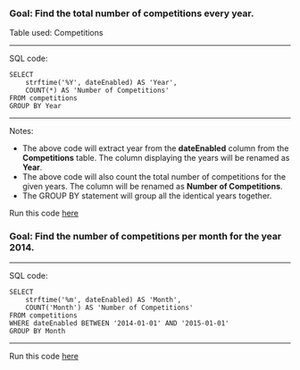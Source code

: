 
### Goal: Find the total number of competitions every year.

Table used: Competitions

---
SQL code:

```
SELECT 
    strftime('%Y', dateEnabled) AS 'Year', 
    COUNT(*) AS 'Number of Competitions'
FROM competitions
GROUP BY Year
```
---
Notes:


* The above code will extract year from the **dateEnabled** column from the **Competitions** table. The column displaying the years will be renamed as **Year**.  
* The above code will also count the total number of competitions for the given years. The column will be renamed as **Number of Competitions**.  
* The GROUP BY statement will group all the identical years together. 

Run this code [here](https://www.kaggle.com/lochleven/d/kaggle/meta-kaggle/competition-list1/edit)

### Goal: Find the number of competitions per month for the year 2014.

---
SQL code:

```
SELECT 
    strftime('%m', dateEnabled) AS 'Month',
    COUNT('Month') AS 'Number of Competitions'
FROM competitions
WHERE dateEnabled BETWEEN '2014-01-01' AND '2015-01-01'
GROUP BY Month
```
---
Run this code [here](https://www.kaggle.com/lochleven/d/kaggle/meta-kaggle/competition-list1/edit)




